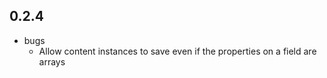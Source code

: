 ## 0.2.4

* bugs
    * Allow content instances to save even if the properties on a field are arrays
